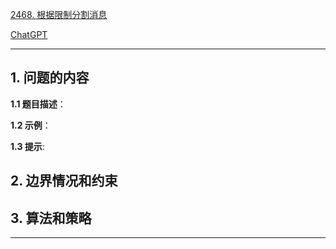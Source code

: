 [2468. 根据限制分割消息](https://leetcode.cn/problems/split-message-based-on-limit)

[ChatGPT](https://chat.openai.com/g/g-GsMNEr76r-c-master)

---

## 1. 问题的内容
**1.1 题目描述**：

**1.2 示例**：

**1.3 提示**:

## 2. 边界情况和约束


## 3. 算法和策略

---
